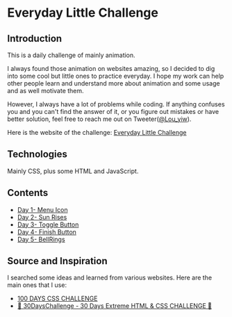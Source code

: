 # Everyday Little Challenge

## Introduction

This is a daily challenge of mainly animation.

I always found those animation on websites amazing, so I decided to dig into some cool but little ones to practice everyday. I hope my work can help other people learn and understand more about animation and some usage and as well motivate them. 

However, I always have a lot of problems while coding. If anything confuses you and you can't find the answer of it, or you figure out mistakes or have better solution, feel free to reach me out on Tweeter([@Lou_yiw](https://twitter.com/Lou_yiw)).

Here is the website of the challenge:
[Everyday Little Challenge](https://louuu03.github.io/EverydayLilChallenge/D1-MenuIcon/index.html)

## Technologies

Mainly CSS, plus some HTML and JavaScript.


## Contents

* [Day 1- Menu Icon](https://louuu03.github.io/EverydayLilChallenge/D1-MenuIcon/index.html)
* [Day 2- Sun Rises](https://louuu03.github.io/EverydayLilChallenge/D2-SunRises/index.html)
* [Day 3- Toggle Button](https://louuu03.github.io/EverydayLilChallenge/D3-ToggleButton/index.html)
* [Day 4- Finish Button](https://louuu03.github.io/EverydayLilChallenge/D4-FinishButton/index.html)
* [Day 5- BellRings](https://louuu03.github.io/EverydayLilChallenge/D5-BellRings/index.html)


## Source and Inspiration

I searched some ideas and learned from various websites. Here are the main ones that I use:

* [100 DAYS CSS CHALLENGE](https://100dayscss.com/about/)
* [🤯 30DaysChallenge - 30 Days Extreme HTML & CSS CHALLENGE 🤯](https://dev.to/somanathgoudar/30dayschallenge-30-days-extreme-html-css-challenge-50k1)